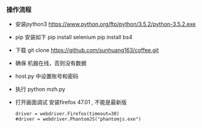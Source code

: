 ### 操作流程

- 安装python3
  https://www.python.org/ftp/python/3.5.2/python-3.5.2.exe

- pip  安装如下
  pip install selenium 
  pip install bs4

- 下载 
  git clone https://github.com/sunhuang163/coffee.git

- 确保 机器在线，否则没有数据
- host.py 中设置账号和密码
- 执行 python mzh.py
- 打开画面调试
  安装firefox 47.01 , 不能是最新版
  ```
  driver = webdriver.Firefox(timeout=30)
  #driver = webdriver.PhantomJS("phantomjs.exe") 
  ```

